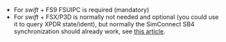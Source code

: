 <!--
    SPDX-FileCopyrightText: Copyright (C) swift Project Community / Contributors
    SPDX-License-Identifier: GFDL-1.3-only
-->

  * For *swift* + FS9 FSUIPC is required (mandatory)
  * For *swift* + FSX/P3D is normally not needed and optional (you could use it to query XPDR state/ident), but normally the SimConnect SB4 synchronization should already work, see [this article](./settings/simconnect_sb4_offsets.md).
